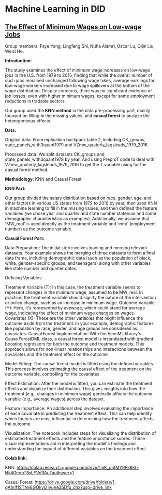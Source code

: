 # Machine Learning in DID
## [The Effect of Minimum Wages on Low-wage Jobs](https://doi.org/10.1093/qje/qjz014)
Group members: Faye Yang, Lingfeng Shi, Nuha Alamri, Oscar Lu, Qijin Liu, Weizi He.

**Introduction:**

The study examines the effect of minimum wage increases on low-wage jobs in the U.S. from 1979 to 2016, finding that while the overall number of such jobs remained unchanged following wage hikes, average earnings for low-wage workers increased due to wage spillovers at the bottom of the wage distribution. Despite concerns, there was no significant evidence of job losses, even with higher minimum wages, except for some employment reductions in tradable sectors.

Our group used the **KNN method** in the data pre-processing part, mainly focused on filling in the missing values, and **casual forest** to analyze the heterogeneous effects.

**Data:**

Original data: From replication backpack table 2, including CK_groups, state_panels_with3quant1979 and VZmw_quaterly_lagsleads_1979_2016.


Processed data: We split datasets CK_groups and state_panels_with3quant1979 by year. And using PreproT code to deal with VZmw_quaterly_lagsleads_1979_2016 to get the T variable using for the casual forest method.



**Methodology:** KNN and Casual Forest

**KNN Part:**

Our group divided the salary distribution based on race, gender, age, and other factors in various US states from 1979 to 2016 by year, then used KNN in machine learning to fill in the missing values, and then defined the feature variables (we chose year and quarter and state number statenum and some demographic characteristics as examples). Additionally, we assume that 'MW_real' is used directly as the treatment variable and 'emp' (employment number) as the outcome variable.

**Casual Forest Part:**

Data Preparation: The initial step involves loading and merging relevant datasets. Your example shows the merging of three datasets to form a final data frame, including demographic data (such as the population of black, white, gender-specific groups, and teenagers) along with other variables like state number and quarter dates.

Defining Variables:

Treatment Variable (T): In this case, the treatment variable seems to represent changes in the minimum wage, assumed to be MW_real. In practice, the treatment variable should signify the nature of the intervention or policy change, such as an increase in minimum wage.
Outcome Variable (Y): Here, it's represented by avewage, which could stand for average wage, indicating the effect of minimum wage changes on wages.
Covariates (X): These are the other variables that might influence the outcome aside from the treatment. In your example, demographic features like population by race, gender, and age groups are considered as covariates.
Causal Forest Implementation: With the EconML library's CausalForestDML class, a causal forest model is instantiated with gradient boosting regressors for both the outcome and treatment models. This approach allows for non-linear relationships and interactions between the covariates and the treatment effect on the outcome.

Model Fitting: The causal forest model is fitted using the defined variables. This process involves estimating the causal effect of the treatment on the outcome variable, controlling for the covariates.

Effect Estimation: After the model is fitted, you can estimate the treatment effects and visualize their distribution. This gives insights into how the treatment (e.g., changes in minimum wage) generally affects the outcome variable (e.g., average wages) across the dataset.

Feature Importance: An additional step involves evaluating the importance of each covariate in predicting the treatment effect. This can help identify which factors are most influential in determining how the treatment affects the outcome.

Visualization: The notebook includes steps for visualizing the distribution of estimated treatment effects and the feature importance scores. These visual representations aid in interpreting the model's findings and understanding the impact of different variables on the treatment effect.

**Colab link:**

KNN: https://colab.research.google.com/drive/1mK_u5fMY9Fk88L-Nk4OeooT8xLFVdRAu?authuser=1


Casual Forest: https://drive.google.com/drive/folders/1-qAhrif1STNy8GQkvQ1yuVe3SDfu_dhx?usp=drive_link
